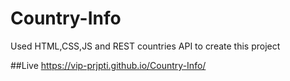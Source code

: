 # Country-Info
Used HTML,CSS,JS and REST countries API to create this project

##Live
https://vip-prjpti.github.io/Country-Info/
